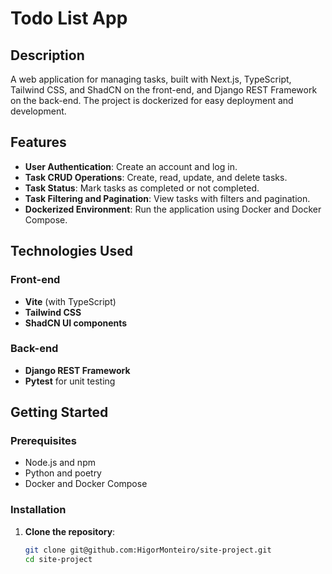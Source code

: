 # Todo List App

## Description
A web application for managing tasks, built with Next.js, TypeScript, Tailwind CSS, and ShadCN on the front-end, and Django REST Framework on the back-end. The project is dockerized for easy deployment and development.

## Features
- **User Authentication**: Create an account and log in.
- **Task CRUD Operations**: Create, read, update, and delete tasks.
- **Task Status**: Mark tasks as completed or not completed.
- **Task Filtering and Pagination**: View tasks with filters and pagination.
- **Dockerized Environment**: Run the application using Docker and Docker Compose.

## Technologies Used
### Front-end
- **Vite** (with TypeScript)
- **Tailwind CSS**
- **ShadCN UI components**

### Back-end
- **Django REST Framework**
- **Pytest** for unit testing

## Getting Started

### Prerequisites
- Node.js and npm
- Python and poetry
- Docker and Docker Compose

### Installation
1. **Clone the repository**:
   ```bash
   git clone git@github.com:HigorMonteiro/site-project.git
   cd site-project
